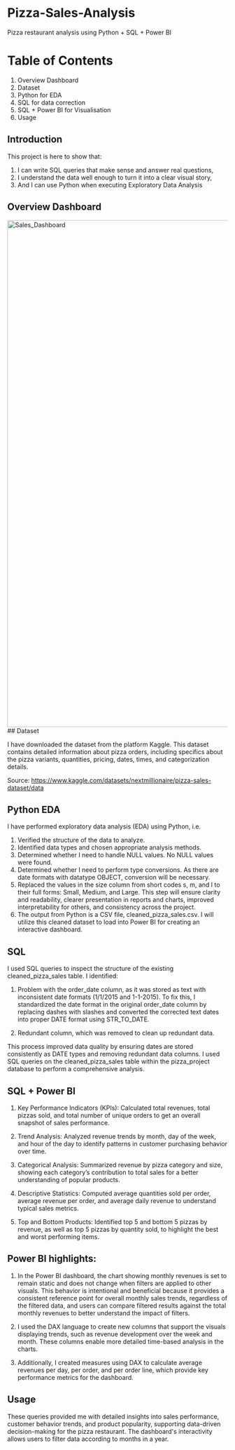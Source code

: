 # Pizza-Sales-Analysis
Pizza restaurant analysis using Python + SQL + Power BI




# Table of Contents

1. Overview Dashboard
2. Dataset
3. Python for EDA
4. SQL for data correction
5. SQL + Power BI for Visualisation
8. Usage

## Introduction
This project is here to show that:

1. I can write SQL queries that make sense and answer real questions,
2. I understand the data well enough to turn it into a clear visual story,
3. And I can use Python when executing Exploratory Data Analysis

## Overview Dashboard
<img width="2000" height="1156" alt="Sales_Dashboard" src="https://github.com/user-attachments/assets/2ed59e9b-89b5-4e10-872e-8d3b79562e98" />
## Dataset

I have downloaded the dataset from the platform Kaggle. This dataset contains detailed information about pizza orders, including specifics about the pizza variants, quantities, pricing, dates, times, and categorization details.

Source: https://www.kaggle.com/datasets/nextmillionaire/pizza-sales-dataset/data

## Python EDA

I have performed exploratory data analysis (EDA) using Python, i.e.
  1. Verified the structure of the data to analyze.
  2. Identified data types and chosen appropriate analysis methods.
  3. Determined whether I need to handle NULL values. No NULL values were found.
  4. Determined whether I need to perform type conversions. As there are date formats with datatype OBJECT, conversion will be necessary.
  5. Replaced the values in the size column from short codes s, m, and l to their full forms: Small, Medium, and Large. This step will ensure clarity and readability, clearer presentation in reports and charts, improved interpretability for others, and consistency across the project.
  6. The output from Python is a CSV file, cleaned_pizza_sales.csv. I will utilize this cleaned dataset to load into Power BI for creating an interactive dashboard.


## SQL

I used SQL queries to inspect the structure of the existing cleaned_pizza_sales table. I identified:

1. Problem with the order_date column, as it was stored as text with inconsistent date formats (1/1/2015 and 1-1-2015). To fix this, I standardized the date format in the original order_date column by replacing dashes with slashes and converted the corrected text dates into proper DATE format using STR_TO_DATE.

2. Redundant column, which was removed to clean up redundant data.

This process improved data quality by ensuring dates are stored consistently as DATE types and removing redundant data columns.
I used SQL queries on the cleaned_pizza_sales table within the pizza_project database to perform a comprehensive analysis.


## SQL + Power BI

1. Key Performance Indicators (KPIs): Calculated total revenues, total pizzas sold, and total number of unique orders to get an overall snapshot of sales performance.

2. Trend Analysis: Analyzed revenue trends by month, day of the week, and hour of the day to identify patterns in customer purchasing behavior over time.

3. Categorical Analysis: Summarized revenue by pizza category and size, showing each category’s contribution to total sales for a better understanding of popular products.

4. Descriptive Statistics: Computed average quantities sold per order, average revenue per order, and average daily revenue to understand typical sales metrics.

5. Top and Bottom Products: Identified top 5 and bottom 5 pizzas by revenue, as well as top 5 pizzas by quantity sold, to highlight the best and worst performing items.

## Power BI highlights:

1. In the Power BI dashboard, the chart showing monthly revenues is set to remain static and does not change when filters are applied to other visuals. This behavior is intentional and beneficial because it provides a consistent reference point for overall monthly sales trends, regardless of the filtered data, and users can compare filtered results against the total monthly revenues to better understand the impact of filters.

2. I used the DAX language to create new columns that support the visuals displaying trends, such as revenue development over the week and month. These columns enable more detailed time-based analysis in the charts.

3. Additionally, I created measures using DAX to calculate average revenues per day, per order, and per order line, which provide key performance metrics for the dashboard.

## Usage
These queries provided me with detailed insights into sales performance, customer behavior trends, and product popularity, supporting data-driven decision-making for the pizza restaurant. The dashboard's interactivity allows users to filter data according to months in a year.





